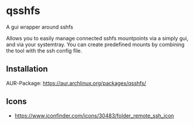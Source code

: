 # qsshfs
A gui wrapper around sshfs

Allows you to easily manage connected sshfs mountpoints via a simply gui, and via your systemtray. You can create predefined mounts by combining the tool with the ssh config file.

## Installation
AUR-Package: https://aur.archlinux.org/packages/qsshfs/

## Icons
- https://www.iconfinder.com/icons/30483/folder_remote_ssh_icon